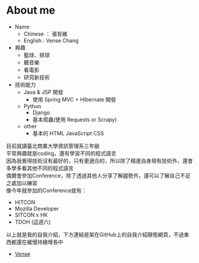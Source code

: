 # About me

- Name
    - Chinese ： 張哲維
    - English : Vense Chang
- 興趣
    - 籃球、排球
    - 聽音樂
    - 看電影
    - 研究新技術
- 技術能力
    - Java & JSP 開發
        - 使用 Spring MVC + Hibernate 開發
    - Python
        - Django
        - 基本爬蟲(使用 Requests or Scrapy)
    - other
        - 基本的 HTML JavaScript  CSS

目前就讀臺北商業大學資訊管理系三年級  
平常興趣就是coding，還有學習不同的程式語言  
因為我覺得技術沒有最好的，只有更適合的，所以除了精進自身現有技術外，還會多學多看其他不同的程式語言  
偶爾會參加Conference，除了透過其他人分享了解趨勢外，還可以了解自己不足之處加以練習  
像今年就參加的Conference就有：
- HITCON
- Mozilla Developer
- SITCON x HK
- TDOH (這週六)

以上就是我的自我介紹，下方連結是架在GitHub上的自我介紹靜態網頁，不過東西都還在緩慢持續增長中
- [Vense](http://vense.me)

